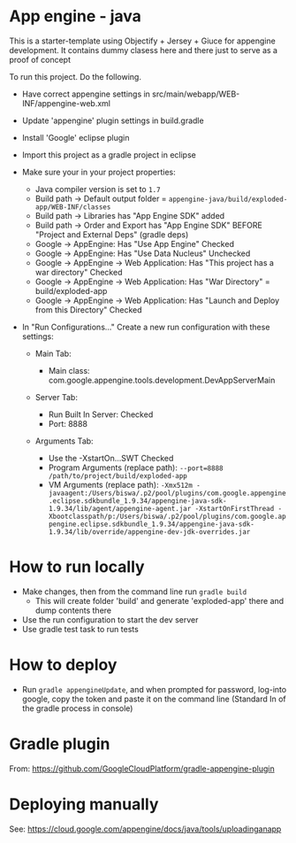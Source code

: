 # App engine - java

This is a starter-template using Objectify + Jersey + Giuce for appengine development.
It contains dummy clasess here and there just to serve as a proof of concept

To run this project. Do the following.
* Have correct appengine settings in src/main/webapp/WEB-INF/appengine-web.xml
* Update 'appengine' plugin settings in build.gradle
* Install 'Google' eclipse plugin
* Import this project as a gradle project in eclipse
* Make sure your in your project properties:

  * Java compiler version is set to `1.7`
  * Build path -> Default output folder =  `appengine-java/build/exploded-app/WEB-INF/classes`
  * Build path -> Libraries has "App Engine SDK" added
  * Build path -> Order and Export has "App Engine SDK" BEFORE "Project and External Deps" (gradle deps)
  * Google -> AppEngine: Has "Use App Engine" Checked
  * Google -> AppEngine: Has "Use Data Nucleus" Unchecked
  * Google -> AppEngine -> Web Application: Has "This project has a war directory" Checked
  * Google -> AppEngine -> Web Application: Has "War Directory" = build/exploded-app
  * Google -> AppEngine -> Web Application: Has "Launch and Deploy from this Directory" Checked

* In "Run Configurations..." Create a new run configuration with these settings:
  * Main Tab:
    * Main class:	com.google.appengine.tools.development.DevAppServerMain
  * Server Tab:
    * Run Built In Server: 	Checked
    *	Port: 			8888

  * Arguments Tab:
    * Use the -XstartOn...SWT	Checked
    * Program Arguments (replace path):	`--port=8888 /path/to/project/build/exploded-app`
    * VM Arguments (replace path):		`-Xmx512m -javaagent:/Users/biswa/.p2/pool/plugins/com.google.appengine.eclipse.sdkbundle_1.9.34/appengine-java-sdk-1.9.34/lib/agent/appengine-agent.jar -XstartOnFirstThread -Xbootclasspath/p:/Users/biswa/.p2/pool/plugins/com.google.appengine.eclipse.sdkbundle_1.9.34/appengine-java-sdk-1.9.34/lib/override/appengine-dev-jdk-overrides.jar`


# How to run locally
* Make changes, then from the command line run `gradle build`
  * This will create folder 'build' and generate 'exploded-app' there and dump contents there
* Use the run configuration to start the dev server
* Use gradle test task to run tests 

# How to deploy
* Run `gradle appengineUpdate`, and when prompted for password, log-into google, copy the token and paste it on the command line (Standard In of the gradle process in console)



# Gradle plugin
From: https://github.com/GoogleCloudPlatform/gradle-appengine-plugin

# Deploying manually
See: https://cloud.google.com/appengine/docs/java/tools/uploadinganapp





